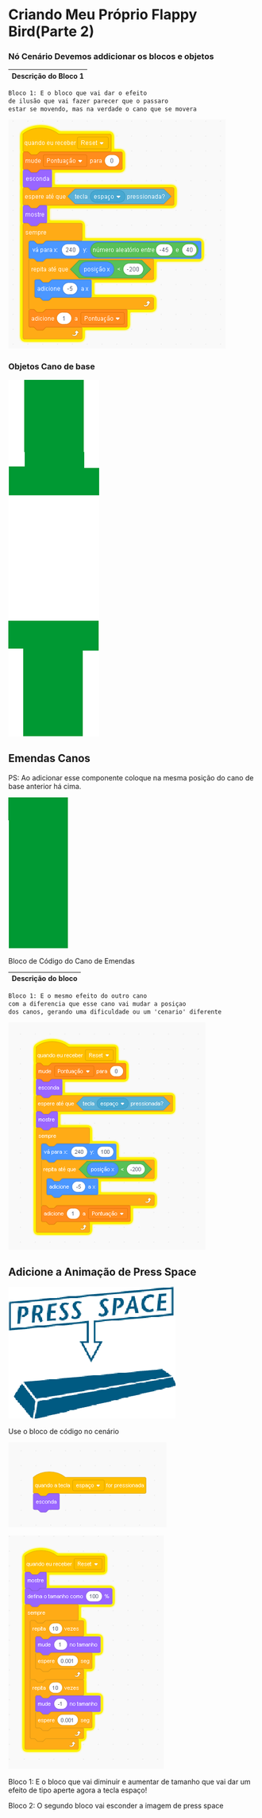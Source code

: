 # Criando Meu Próprio Flappy Bird\(Parte 2\)

### Nó Cenário  Devemos addicionar os blocos e objetos 



| Descrição do Bloco 1 |
| :--- |


```text
Bloco 1: E o bloco que vai dar o efeito
de ilusão que vai fazer parecer que o passaro
estar se movendo, mas na verdade o cano que se movera
```

![](../../.gitbook/assets/capturar3.PNG)

### Objetos Cano de base

![](../../.gitbook/assets/canos.png)

## Emendas Canos

PS: Ao adicionar esse componente coloque na mesma posição do cano de base anterior há cima.

![](../../.gitbook/assets/cano-emmendado.png)

Bloco de Código do Cano de Emendas



| Descrição do bloco  |
| :--- |


```text
Bloco 1: E o mesmo efeito do outro cano 
com a diferencia que esse cano vai mudar a posiçao 
dos canos, gerando uma dificuldade ou um 'cenario' diferente
```

![](../../.gitbook/assets/capturar5.PNG)

## Adicione a Animação de Press Space

![](../../.gitbook/assets/press_space.png)

Use o bloco de código no cenário 

![](../../.gitbook/assets/capturar7.PNG)

![](../../.gitbook/assets/capturar6.PNG)

Bloco 1: E o bloco que vai diminuir e aumentar de tamanho que vai dar um efeito de tipo aperte agora a tecla espaço!

Bloco 2: O segundo bloco vai esconder a imagem de press space



